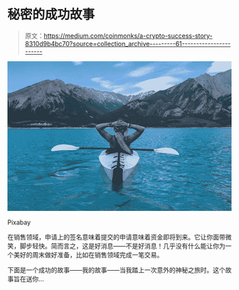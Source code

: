 # 秘密的成功故事

> 原文：<https://medium.com/coinmonks/a-crypto-success-story-8310d9b4bc70?source=collection_archive---------61----------------------->

![](img/c60a77b30c3e3ebfe2d1da87264b4639.png)

Pixabay

在销售领域，申请上的签名意味着提交的申请意味着资金即将到来。它让你面带微笑，脚步轻快。简而言之，这是好消息——不是好消息！几乎没有什么能让你为一个美好的周末做好准备，比如在销售领域完成一笔交易。

下面是一个成功的故事——我的故事——当我踏上一次意外的神秘之旅时。这个故事旨在送你…